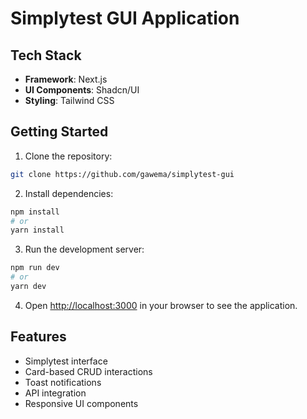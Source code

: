# Simplytest GUI Application

## Tech Stack

- **Framework**: Next.js
- **UI Components**: Shadcn/UI
- **Styling**: Tailwind CSS


## Getting Started

1. Clone the repository:
```bash
git clone https://github.com/gawema/simplytest-gui
```

2. Install dependencies:
```bash
npm install
# or
yarn install
```

3. Run the development server:
```bash
npm run dev
# or
yarn dev
```

4. Open [http://localhost:3000](http://localhost:3000) in your browser to see the application.

## Features

- Simplytest interface
- Card-based CRUD interactions
- Toast notifications
- API integration
- Responsive UI components
